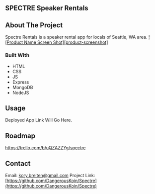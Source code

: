 ## SPECTRE Speaker Rentals

<!-- ABOUT THE PROJECT -->
## About The Project
Spectre Rentals is a speaker rental app for locals of Seattle, WA area.
[![Product Name Screen Shot][product-screenshot]](https://example.com)

### Built With

* HTML
* CSS
* JS
* Express
* MongoDB
* NodeJS

<!-- USAGE EXAMPLES -->
## Usage

Deployed App Link Will Go Here.

<!-- ROADMAP -->
## Roadmap

https://trello.com/b/uQZAZZYg/spectre

<!-- CONTACT -->
## Contact

Email: kory.breiten@gmail.com
Project Link: [https://github.com/DangerousKoin/Spectre](https://github.com/DangerousKoin/Spectre)
